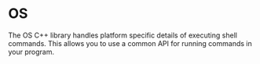 # OS

The OS C++ library handles platform specific details of executing shell commands. This allows you to use a common API for running commands in your program.
